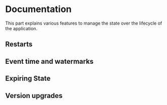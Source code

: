 # Documentation

This part explains various features to manage the state over the lifecycle of the application. 

## Restarts

## Event time and watermarks

## Expiring State

## Version upgrades